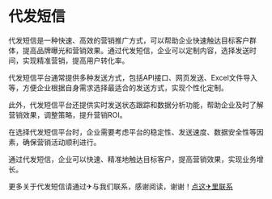 # 代发短信

代发短信是一种快速、高效的营销推广方式，可以帮助企业快速触达目标客户群体，提高品牌曝光和营销效果。通过代发短信，企业可以定制内容，选择发送时间，实现精准营销，提高用户转化率。

代发短信平台通常提供多种发送方式，包括API接口、网页发送、Excel文件导入等，方便企业根据自身需求选择最适合的发送方式，实现个性化定制。

此外，代发短信平台还提供实时发送状态跟踪和数据分析功能，帮助企业及时了解营销效果，调整策略，提升营销ROI。

在选择代发短信平台时，企业需要考虑平台的稳定性、发送速度、数据安全性等因素，确保营销活动顺利进行。

通过代发短信，企业可以快速、精准地触达目标客户，提高营销效果，实现业务增长。

更多关于代发短信请通过✈与我们联系，感谢阅读，谢谢！[点这✈里联系](https://abc.k02.cc)
